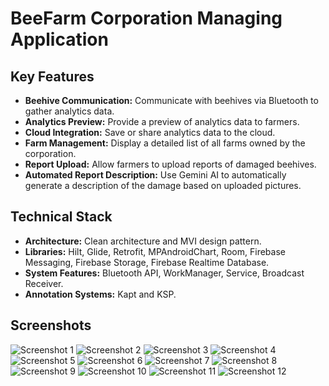# BeeFarm Corporation Managing Application

## Key Features

- **Beehive Communication:** Communicate with beehives via Bluetooth to gather analytics data.
- **Analytics Preview:** Provide a preview of analytics data to farmers.
- **Cloud Integration:** Save or share analytics data to the cloud.
- **Farm Management:** Display a detailed list of all farms owned by the corporation.
- **Report Upload:** Allow farmers to upload reports of damaged beehives.
- **Automated Report Description:** Use Gemini AI to automatically generate a description of the damage based on uploaded pictures.

## Technical Stack

- **Architecture:** Clean architecture and MVI design pattern.
- **Libraries:** Hilt, Glide, Retrofit, MPAndroidChart, Room, Firebase Messaging, Firebase Storage, Firebase Realtime Database.
- **System Features:** Bluetooth API, WorkManager, Service, Broadcast Receiver.
- **Annotation Systems:** Kapt and KSP.

## Screenshots

![Screenshot 1](https://i.postimg.cc/CRxy2h6r/Screenshot-20240324-182402-Beekeeper.jpg)
![Screenshot 2](https://i.postimg.cc/ZWsktGGb/Screenshot-20240324-182412-Beekeeper.jpg)
![Screenshot 3](https://i.postimg.cc/5YvDz66y/Screenshot-20240324-182420-Beekeeper.jpg)
![Screenshot 4](https://i.postimg.cc/rDPHYS4z/Screenshot-20240324-182438-Beekeeper.jpg)
![Screenshot 5](https://i.postimg.cc/QBF2X6Dp/Screenshot-20240324-182500-Beekeeper.jpg)
![Screenshot 6](https://i.postimg.cc/Mfm4sN08/Screenshot-20240324-182516-Beekeeper.jpg)
![Screenshot 7](https://i.postimg.cc/F7G80tsy/Screenshot-20240324-182529-Beekeeper.jpg)
![Screenshot 8](https://i.postimg.cc/64Xgftv0/Screenshot-20240324-182551-Beekeeper.jpg)
![Screenshot 9](https://i.postimg.cc/TKwS9kpZ/Screenshot-20240324-182606-Beekeeper.jpg)
![Screenshot 10](https://i.postimg.cc/3WXPJ4sb/Screenshot-20240324-182619-Beekeeper.jpg)
![Screenshot 11](https://i.postimg.cc/VS235js2/Screenshot-20240324-182652-Beekeeper.jpg)
![Screenshot 12](https://i.postimg.cc/2VCgqjmj/Screenshot-20240324-182657-Beekeeper.jpg)
